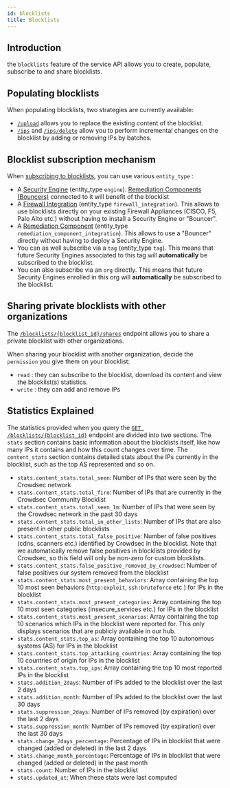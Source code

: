 ```yaml
---
id: blocklists
title: Blocklists
---
```


## Introduction

the `blocklists` feature of the service API allows you to create, populate, subscribe to and share blocklists.

## Populating blocklists

When populating blocklists, two strategies are currently available:
 - [`/upload`](https://admin.api.crowdsec.net/v1/docs#/Blocklists/uploadBlocklistContent) allows you to replace the existing content of the blocklist.
 - [`/ips`](https://admin.api.crowdsec.net/v1/docs#/Blocklists/addIpsToBlocklist) and [`/ips/delete`](https://admin.api.crowdsec.net/v1/docs#/Blocklists/deleteIpsFromBlocklist) allow you to perform incremental changes on the blocklist by adding or removing IPs by batches.

## Blocklist subscription mechanism

When [subscribing to blocklists](https://admin.api.crowdsec.net/v1/docs#/Blocklists/subscribeBlocklist), you can use various `entity_type` :

 - A [Security Engine](https://doc.crowdsec.net/docs/next/intro) (entity_type `engine`). [Remediation Components (Bouncers)](https://doc.crowdsec.net/u/bouncers/intro) connected to it will benefit of the blocklist
 - A [Firewall Integration](https://doc.crowdsec.net/u/console/blocklists/integrations/firewall) (entity_type `firewall_integration`). This allows to use blocklists directly on your existing Firewall Appliances (CISCO, F5, Palo Alto etc.) without having to install a Security Engine or "Bouncer".
 - A [Remediation Component](https://doc.crowdsec.net/u/bouncers/intro) (entity_type `remediation_component_integration`). This allows to use a "Bouncer" directly without having to deploy a Security Engine.
 - You can as well subscribe via a `tag` (entity_type `tag`). This means that future Security Engines <!-- or Integrations  @hes --> associated to this tag will **automatically** be subscribed to the blocklist.
 - You can also subscribe via an `org` directly. This means that future Security Engines <!-- and Integrations @hes --> enrolled in this org will **automatically** be subscribed to the blocklist.

## Sharing private blocklists with other organizations

The [`/blocklists/{blocklist_id}/shares`](https://admin.api.crowdsec.net/v1/docs#/Blocklists/shareBlocklist) endpoint allows you to share a private blocklist with other organizations.

When sharing your blocklist with another organization, decide the `permission` you give them on your blocklist:
 - `read` : they can subscribe to the blocklist, download its content and view the blocklist(s) statistics.
 - `write` : they can add and remove IPs

## Statistics Explained

The statistics provided when you query the [`GET /blocklists/{blocklist_id}`](https://admin.api.crowdsec.net/v1/docs#/Blocklists/getBlocklist) endpoint are divided into two sections. The `stats` section contains basic information about the blocklists itself, like how many IPs it contains and how this count changes over time. The `content_stats` section contains detailed stats about the IPs currently in the blocklist, such as the top AS represented and so on.
 - `stats.content_stats.total_seen`: Number of IPs that were seen by the Crowdsec network 
 - `stats.content_stats.total_fire`: Number of IPs that are currently in the Crowdsec Community Blocklist
 - `stats.content_stats.total_seen_1m`: Number of IPs that were seen by the Crowdsec network in the past 30 days
 - `stats.content_stats.total_in_other_lists`: Number of IPs that are also present in other public blocklists
 - `stats.content_stats.total_false_positive`: Number of false positives (cdns, scanners etc.) identified by Crowdsec in the blocklist. Note that we automatically remove false positives in blocklists provided by Crowdsec, so this field will only be non-zero for custom blocklists.
 - `stats.content_stats.false_positive_removed_by_crowdsec`: Number of false positives our system removed from the blocklist
 - `stats.content_stats.most_present_behaviors`: Array containing the top 10 most seen behaviors (`http:exploit`, `ssh:bruteforce` etc.) for IPs in the blocklist
 - `stats.content_stats.most_present_categories`: Array containing the top 10 most seen categories (insecure_services etc.) for IPs in the blocklist
 - `stats.content_stats.most_present_scenarios`: Array containing the top 10 scenarios which IPs in the blocklist were reported for. This only displays scenarios that are publicly available in our hub.
 - `stats.content_stats.top_as`: Array containing the top 10 autonomous systems (AS) for IPs in the blocklist
 - `stats.content_stats.top_attacking_countries`: Array containing the top 10 countries of origin for IPs in the blocklist
 - `stats.content_stats.top_ips`: Array containing the top 10 most reported IPs in the blocklist
 - `stats.addition_2days`: Number of IPs added to the blocklist over the last 2 days
 - `stats.addition_month`: Number of IPs added to the blocklist over the last 30 days
 - `stats.suppression_2days`: Number of IPs removed (by expiration) over the last 2 days
 - `stats.suppression_month`: Number of IPs removed (by expiration) over the last 30 days
 - `stats.change_2days_percentage`: Percentage of IPs in blocklist that were changed (added or deleted) in the last 2 days
 - `stats.change_month_percentage`: Percentage of IPs in blocklist that were changed (added or deleted) in the past month
 - `stats.count`: Number of IPs in the blocklist
 - `stats.updated_at`: When these stats were last computed
